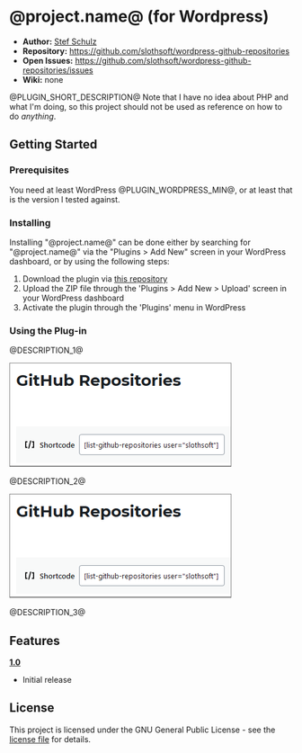 #  @project.name@ (for Wordpress)

- **Author:** [Stef Schulz](mailto:s.schulz@slothsoft.de)
- **Repository:** <https://github.com/slothsoft/wordpress-github-repositories>
- **Open Issues:** <https://github.com/slothsoft/wordpress-github-repositories/issues>
- **Wiki:** none

@PLUGIN_SHORT_DESCRIPTION@ Note that I have no idea about PHP and what I'm doing, so this project should not be used as reference on how to do _anything_.



## Getting Started

### Prerequisites

You need at least WordPress @PLUGIN_WORDPRESS_MIN@, or at least that is the version I tested against.




### Installing

Installing "@project.name@" can be done either by searching for "@project.name@" via the "Plugins > Add New" screen in your WordPress dashboard, or by using the following steps:

1. Download the plugin via [this repository](https://raw.githubusercontent.com/slothsoft/wordpress-github-repositories/master/release/list-github-repositories-1.0.0.zip)
1. Upload the ZIP file through the 'Plugins > Add New > Upload' screen in your WordPress dashboard
1. Activate the plugin through the 'Plugins' menu in WordPress



### Using the Plug-in

@DESCRIPTION_1@

![@SCREENSHOT_1@](https://raw.githubusercontent.com/slothsoft/wordpress-github-repositories/master/readme/screenshot-1.png)

@DESCRIPTION_2@

![@SCREENSHOT_2@](https://raw.githubusercontent.com/slothsoft/wordpress-github-repositories/master/readme/screenshot-1.png)

@DESCRIPTION_3@
     
     

##  Features


**[1.0](https://github.com/slothsoft/wordpress-github-repositories/milestone/1?closed=1)**

* Initial release



## License

This project is licensed under the GNU General Public License - see the [license file](https://github.com/slothsoft/wordpress-github-repositories/blob/master/LICENSE) for details.
